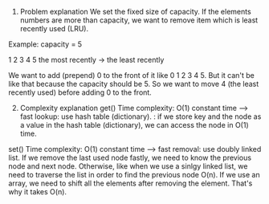 1. Problem explanation
We set the fixed size of capacity. 
If the elements numbers are more than capacity, we want to remove item which is least recently used (LRU).

Example: capacity = 5

1 2 3 4 5
the most recently -> the least recently

We want to add (prepend) 0 to the front of it like 0 1 2 3 4 5. But it can't be like that because the capacity should be 5. So we want to move 4 (the least recently used) before adding 0 to the front.

2. Complexity explanation
get() Time complexity: O(1) constant time --> fast lookup: use hash table (dictionary).
: if we store key and the node as a value in the hash table (dictionary), we can access the node in O(1) time.

set() Time complexity: O(1) constant time --> fast removal: use doubly linked list.
If we remove the last used node fastly, we need to know the previous node and next node.
Otherwise, like when we use a sinlgy linked list, we need to traverse the list in order to find the previous node O(n). If we use an array, we need to shift all the elements after removing the element. That's why it takes O(n).




